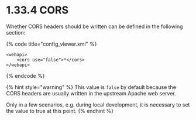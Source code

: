 # 1.33.4 CORS

Whether CORS headers should be written can be defined in the following section:

{% code title="config\_viewer.xml" %}
```markup
<webapi>
    <cors use="false">*</cors>
</webapi>
```
{% endcode %}

{% hint style="warning" %}
This value is `false` by default because the CORS headers are usually written in the upstream Apache web server. 

Only in a few scenarios, e.g. during local development, it is necessary to set the value to true at this point.
{% endhint %}



